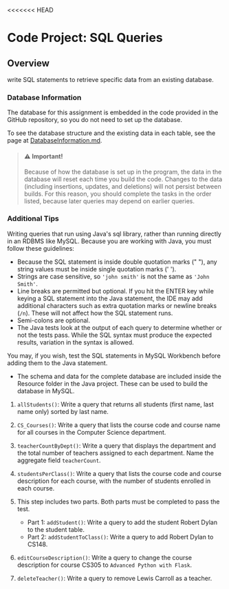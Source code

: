 <<<<<<< HEAD
# Code Project: SQL Queries
## Overview

 write SQL statements to retrieve specific data from an existing database.

### Database Information

The database for this assignment is embedded in the code provided in the GitHub repository, so you do not need to set up the database.

To see the database structure and the existing data in each table, see the page at <a href="DatabaseInformation.md">DatabaseInformation.md</a>.

> #### ⚠ Important!
>
> Because of how the database is set up in the program, the data in the database will reset each time you build the code. Changes to the data (including insertions, updates, and deletions) will not persist between builds. For this reason, you should complete the tasks in the order listed, because later queries may depend on earlier queries.

### Additional Tips

Writing queries that run using Java's sql library, rather than running directly in an RDBMS like MySQL. Because you are working with Java, you must follow these guidelines:

- Because the SQL statement is inside double quotation marks (" "), any string values must be inside single quotation marks (' ').
- Strings are case sensitive, so `'john smith'` is not the same as `'John Smith'`.
- Line breaks are permitted but optional. If you hit the ENTER key while keying a SQL statement into the Java statement, the IDE may add additional characters such as extra quotation marks or newline breaks (`/n`). These will not affect how the SQL statement runs.
- Semi-colons are optional.
- The Java tests look at the output of each query to determine whether or not the tests pass. While the SQL syntax must produce the expected results, variation in the syntax is allowed.

You may, if you wish, test the SQL statements in MySQL Workbench before adding them to the Java statement. 

* The schema and data for the complete database are included inside the Resource folder in the Java project. These can be used to build the database in MySQL.


1. `allStudents()`: Write a query that returns all students (first name, last name only) sorted by last name.
2. `CS_Courses()`: Write a query that lists the course code and course name for all courses in the Computer Science department.
3. `teacherCountByDept()`: Write a query that displays the department and the total number of teachers assigned to each department. Name the aggregate field `teacherCount`.
4. `studentsPerClass()`: Write a query that lists the course code and course description for each course, with the number of students enrolled in each course.
5. This step includes two parts. Both parts must be completed to pass the test.
   - Part 1: `addStudent()`: Write a query to add the student Robert Dylan to the student table.
   - Part 2: `addStudentToClass()`: Write a query to add Robert Dylan to CS148.

6. `editCourseDescription()`: Write a query to change the course description for course CS305 to `Advanced Python with Flask`.
7. `deleteTeacher()`: Write a query to remove Lewis Carroll as a teacher.


